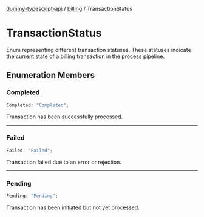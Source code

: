 [dummy-typescript-api](../../index.md) / [billing](../index.md) / TransactionStatus

# TransactionStatus

Enum representing different transaction statuses.
These statuses indicate the current state of a billing transaction in the process pipeline.

## Enumeration Members

### Completed

```ts
Completed: "Completed";
```

Transaction has been successfully processed.

***

### Failed

```ts
Failed: "Failed";
```

Transaction failed due to an error or rejection.

***

### Pending

```ts
Pending: "Pending";
```

Transaction has been initiated but not yet processed.
